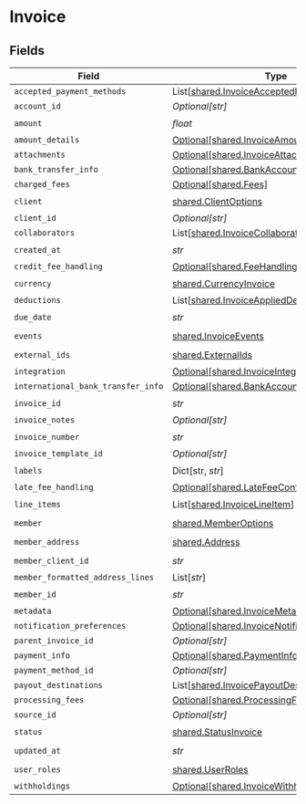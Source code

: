 # Invoice


## Fields

| Field                                                                                                    | Type                                                                                                     | Required                                                                                                 | Description                                                                                              |
| -------------------------------------------------------------------------------------------------------- | -------------------------------------------------------------------------------------------------------- | -------------------------------------------------------------------------------------------------------- | -------------------------------------------------------------------------------------------------------- |
| `accepted_payment_methods`                                                                               | List[[shared.InvoiceAcceptedPaymentMethods](../../models/shared/invoiceacceptedpaymentmethods.md)]       | :heavy_minus_sign:                                                                                       | N/A                                                                                                      |
| `account_id`                                                                                             | *Optional[str]*                                                                                          | :heavy_minus_sign:                                                                                       | N/A                                                                                                      |
| `amount`                                                                                                 | *float*                                                                                                  | :heavy_check_mark:                                                                                       | N/A                                                                                                      |
| `amount_details`                                                                                         | [Optional[shared.InvoiceAmountDetails]](../../models/shared/invoiceamountdetails.md)                     | :heavy_minus_sign:                                                                                       | N/A                                                                                                      |
| `attachments`                                                                                            | [Optional[shared.InvoiceAttachments]](../../models/shared/invoiceattachments.md)                         | :heavy_minus_sign:                                                                                       | N/A                                                                                                      |
| `bank_transfer_info`                                                                                     | [Optional[shared.BankAccount]](../../models/shared/bankaccount.md)                                       | :heavy_minus_sign:                                                                                       | N/A                                                                                                      |
| `charged_fees`                                                                                           | [Optional[shared.Fees]](../../models/shared/fees.md)                                                     | :heavy_minus_sign:                                                                                       | N/A                                                                                                      |
| `client`                                                                                                 | [shared.ClientOptions](../../models/shared/clientoptions.md)                                             | :heavy_check_mark:                                                                                       | N/A                                                                                                      |
| `client_id`                                                                                              | *Optional[str]*                                                                                          | :heavy_minus_sign:                                                                                       | N/A                                                                                                      |
| `collaborators`                                                                                          | List[[shared.InvoiceCollaborator](../../models/shared/invoicecollaborator.md)]                           | :heavy_minus_sign:                                                                                       | N/A                                                                                                      |
| `created_at`                                                                                             | *str*                                                                                                    | :heavy_check_mark:                                                                                       | N/A                                                                                                      |
| `credit_fee_handling`                                                                                    | [Optional[shared.FeeHandlingConfig]](../../models/shared/feehandlingconfig.md)                           | :heavy_minus_sign:                                                                                       | N/A                                                                                                      |
| `currency`                                                                                               | [shared.CurrencyInvoice](../../models/shared/currencyinvoice.md)                                         | :heavy_check_mark:                                                                                       | N/A                                                                                                      |
| `deductions`                                                                                             | List[[shared.InvoiceAppliedDeductions](../../models/shared/invoiceapplieddeductions.md)]                 | :heavy_minus_sign:                                                                                       | N/A                                                                                                      |
| `due_date`                                                                                               | *str*                                                                                                    | :heavy_check_mark:                                                                                       | N/A                                                                                                      |
| `events`                                                                                                 | [shared.InvoiceEvents](../../models/shared/invoiceevents.md)                                             | :heavy_check_mark:                                                                                       | N/A                                                                                                      |
| `external_ids`                                                                                           | [shared.ExternalIds](../../models/shared/externalids.md)                                                 | :heavy_check_mark:                                                                                       | N/A                                                                                                      |
| `integration`                                                                                            | [Optional[shared.InvoiceIntegrations]](../../models/shared/invoiceintegrations.md)                       | :heavy_minus_sign:                                                                                       | N/A                                                                                                      |
| `international_bank_transfer_info`                                                                       | [Optional[shared.BankAccount]](../../models/shared/bankaccount.md)                                       | :heavy_minus_sign:                                                                                       | N/A                                                                                                      |
| `invoice_id`                                                                                             | *str*                                                                                                    | :heavy_check_mark:                                                                                       | N/A                                                                                                      |
| `invoice_notes`                                                                                          | *Optional[str]*                                                                                          | :heavy_minus_sign:                                                                                       | N/A                                                                                                      |
| `invoice_number`                                                                                         | *str*                                                                                                    | :heavy_check_mark:                                                                                       | N/A                                                                                                      |
| `invoice_template_id`                                                                                    | *Optional[str]*                                                                                          | :heavy_minus_sign:                                                                                       | N/A                                                                                                      |
| `labels`                                                                                                 | Dict[str, *str*]                                                                                         | :heavy_check_mark:                                                                                       | N/A                                                                                                      |
| `late_fee_handling`                                                                                      | [Optional[shared.LateFeeConfig]](../../models/shared/latefeeconfig.md)                                   | :heavy_minus_sign:                                                                                       | N/A                                                                                                      |
| `line_items`                                                                                             | List[[shared.InvoiceLineItem](../../models/shared/invoicelineitem.md)]                                   | :heavy_check_mark:                                                                                       | N/A                                                                                                      |
| `member`                                                                                                 | [shared.MemberOptions](../../models/shared/memberoptions.md)                                             | :heavy_check_mark:                                                                                       | N/A                                                                                                      |
| `member_address`                                                                                         | [shared.Address](../../models/shared/address.md)                                                         | :heavy_check_mark:                                                                                       | N/A                                                                                                      |
| `member_client_id`                                                                                       | *str*                                                                                                    | :heavy_check_mark:                                                                                       | N/A                                                                                                      |
| `member_formatted_address_lines`                                                                         | List[*str*]                                                                                              | :heavy_minus_sign:                                                                                       | N/A                                                                                                      |
| `member_id`                                                                                              | *str*                                                                                                    | :heavy_check_mark:                                                                                       | N/A                                                                                                      |
| `metadata`                                                                                               | [Optional[shared.InvoiceMetadata]](../../models/shared/invoicemetadata.md)                               | :heavy_minus_sign:                                                                                       | N/A                                                                                                      |
| `notification_preferences`                                                                               | [Optional[shared.InvoiceNotificationPreferences]](../../models/shared/invoicenotificationpreferences.md) | :heavy_minus_sign:                                                                                       | N/A                                                                                                      |
| `parent_invoice_id`                                                                                      | *Optional[str]*                                                                                          | :heavy_minus_sign:                                                                                       | N/A                                                                                                      |
| `payment_info`                                                                                           | [Optional[shared.PaymentInfo]](../../models/shared/paymentinfo.md)                                       | :heavy_minus_sign:                                                                                       | N/A                                                                                                      |
| `payment_method_id`                                                                                      | *Optional[str]*                                                                                          | :heavy_minus_sign:                                                                                       | N/A                                                                                                      |
| `payout_destinations`                                                                                    | List[[shared.InvoicePayoutDestination](../../models/shared/invoicepayoutdestination.md)]                 | :heavy_minus_sign:                                                                                       | N/A                                                                                                      |
| `processing_fees`                                                                                        | [Optional[shared.ProcessingFees]](../../models/shared/processingfees.md)                                 | :heavy_minus_sign:                                                                                       | N/A                                                                                                      |
| `source_id`                                                                                              | *Optional[str]*                                                                                          | :heavy_minus_sign:                                                                                       | N/A                                                                                                      |
| `status`                                                                                                 | [shared.StatusInvoice](../../models/shared/statusinvoice.md)                                             | :heavy_check_mark:                                                                                       | N/A                                                                                                      |
| `updated_at`                                                                                             | *str*                                                                                                    | :heavy_check_mark:                                                                                       | N/A                                                                                                      |
| `user_roles`                                                                                             | [shared.UserRoles](../../models/shared/userroles.md)                                                     | :heavy_check_mark:                                                                                       | N/A                                                                                                      |
| `withholdings`                                                                                           | [Optional[shared.InvoiceWithholdings]](../../models/shared/invoicewithholdings.md)                       | :heavy_minus_sign:                                                                                       | N/A                                                                                                      |